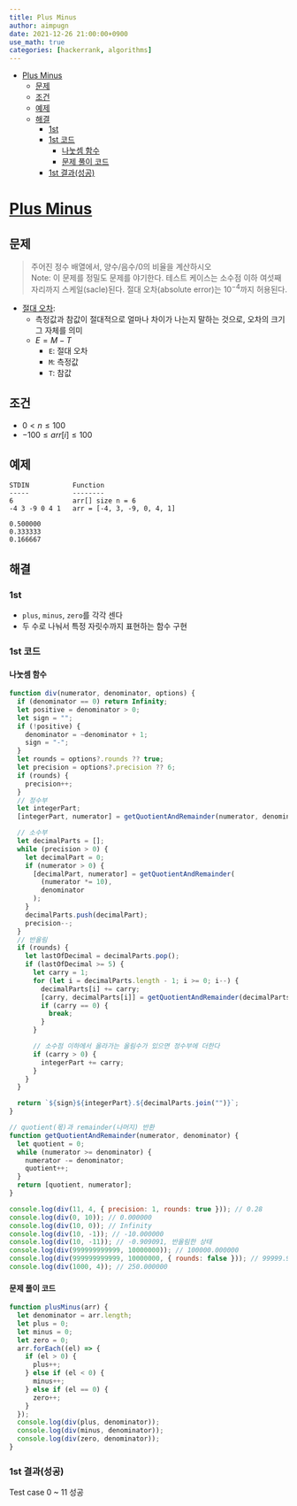 ```yaml
---
title: Plus Minus
author: aimpugn
date: 2021-12-26 21:00:00+0900
use_math: true
categories: [hackerrank, algorithms]
---
```


- [Plus Minus](#plus-minus)
  - [문제](#문제)
  - [조건](#조건)
  - [예제](#예제)
  - [해결](#해결)
    - [1st](#1st)
    - [1st 코드](#1st-코드)
      - [나눗셈 함수](#나눗셈-함수)
      - [문제 풀이 코드](#문제-풀이-코드)
    - [1st 결과(성공)](#1st-결과성공)

# [Plus Minus](https://www.hackerrank.com/challenges/plus-minus/problem?isFullScreen=true)

## 문제

> 주어진 정수 배열에서, 양수/음수/0의 비율을 계산하시오  
> Note: 이 문제를 정밀도 문제를 야기한다. 테스트 케이스는 소수점 이하 여섯째자리까지 스케일(sacle)된다. 절대 오차(absolute error)는 $10^{-4}$까지 허용된다.

- [절대 오차](https://www.scienceall.com/%EC%A0%88%EB%8C%80-%EC%98%A4%EC%B0%A8absolute-error/):
  - 측정값과 참값이 절대적으로 얼마나 차이가 나는지 말하는 것으로, 오차의 크기 그 자체를 의미
  - $E = M - T$
    - `E`: 절대 오차
    - `M`: 측정값
    - `T`: 참값

## 조건

- $0 < n \le 100$
- $-100 \le arr[i] \le 100$

## 예제

```
STDIN           Function
-----           --------
6               arr[] size n = 6
-4 3 -9 0 4 1   arr = [-4, 3, -9, 0, 4, 1]

0.500000
0.333333
0.166667
```

## 해결

### 1st

- `plus`, `minus`, `zero`를 각각 센다
- 두 수로 나눠서 특정 자릿수까지 표현하는 함수 구현

### 1st 코드

#### 나눗셈 함수

```js
function div(numerator, denominator, options) {
  if (denominator == 0) return Infinity;
  let positive = denominator > 0;
  let sign = "";
  if (!positive) {
    denominator = ~denominator + 1;
    sign = "-";
  }
  let rounds = options?.rounds ?? true;
  let precision = options?.precision ?? 6;
  if (rounds) {
    precision++;
  }
  // 정수부
  let integerPart;
  [integerPart, numerator] = getQuotientAndRemainder(numerator, denominator);

  // 소수부
  let decimalParts = [];
  while (precision > 0) {
    let decimalPart = 0;
    if (numerator > 0) {
      [decimalPart, numerator] = getQuotientAndRemainder(
        (numerator *= 10),
        denominator
      );
    }
    decimalParts.push(decimalPart);
    precision--;
  }
  // 반올림
  if (rounds) {
    let lastOfDecimal = decimalParts.pop();
    if (lastOfDecimal >= 5) {
      let carry = 1;
      for (let i = decimalParts.length - 1; i >= 0; i--) {
        decimalParts[i] += carry;
        [carry, decimalParts[i]] = getQuotientAndRemainder(decimalParts[i], 10);
        if (carry == 0) {
          break;
        }
      }

      // 소수점 이하에서 올라가는 올림수가 있으면 정수부에 더한다
      if (carry > 0) {
        integerPart += carry;
      }
    }
  }

  return `${sign}${integerPart}.${decimalParts.join("")}`;
}

// quotient(몫)과 remainder(나머지) 반환
function getQuotientAndRemainder(numerator, denominator) {
  let quotient = 0;
  while (numerator >= denominator) {
    numerator -= denominator;
    quotient++;
  }
  return [quotient, numerator];
}

console.log(div(11, 4, { precision: 1, rounds: true })); // 0.28
console.log(div(0, 10)); // 0.000000
console.log(div(10, 0)); // Infinity
console.log(div(10, -1)); // -10.000000
console.log(div(10, -11)); // -0.909091, 반올림한 상태
console.log(div(999999999999, 10000000)); // 100000.000000
console.log(div(999999999999, 10000000, { rounds: false })); // 99999.999999
console.log(div(1000, 4)); // 250.000000
```

#### 문제 풀이 코드

```js
function plusMinus(arr) {
  let denominator = arr.length;
  let plus = 0;
  let minus = 0;
  let zero = 0;
  arr.forEach((el) => {
    if (el > 0) {
      plus++;
    } else if (el < 0) {
      minus++;
    } else if (el == 0) {
      zero++;
    }
  });
  console.log(div(plus, denominator));
  console.log(div(minus, denominator));
  console.log(div(zero, denominator));
}
```

### 1st 결과(성공)

Test case 0 ~ 11 성공
